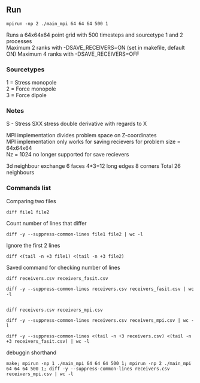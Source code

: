 ## Run
```
mpirun -np 2 ./main_mpi 64 64 64 500 1
```
Runs a 64x64x64 point grid with 500 timesteps and sourcetype 1 and 2 processes  
Maximum 2 ranks with -DSAVE_RECEIVERS=ON (set in makefile, default ON)
Maximum 4 ranks with -DSAVE_RECEIVERS=OFF 

### Sourcetypes
1 = Stress monopole  
2 = Force monopole  
3 = Force dipole

### Notes
S - Stress
SXX stress double derivative with regards to X

MPI implementation divides problem space on Z-coordinates  
MPI implementation only works for saving recievers for problem size = 64x64x64  
Nz = 1024 no longer supported for save recievers

3d neighbour exchange
6 faces
4*3=12 long edges
8 corners
Total 26 neighbours

### Commands list
Comparing two files
```
diff file1 file2
```

Count number of lines that differ
```
diff -y --suppress-common-lines file1 file2 | wc -l
```
Ignore the first 2 lines
```
diff <(tail -n +3 file1) <(tail -n +3 file2)
```

Saved command for checking number of lines
```
diff receivers.csv receivers_fasit.csv

diff -y --suppress-common-lines receivers.csv receivers_fasit.csv | wc -l


diff receivers.csv receivers_mpi.csv

diff -y --suppress-common-lines receivers.csv receivers_mpi.csv | wc -l

diff -y --suppress-common-lines <(tail -n +3 receivers.csv) <(tail -n +3 receivers_fasit.csv) | wc -l
```


debuggin shorthand
```
make; mpirun -np 1 ./main_mpi 64 64 64 500 1; mpirun -np 2 ./main_mpi 64 64 64 500 1; diff -y --suppress-common-lines receivers.csv receivers_mpi.csv | wc -l
```